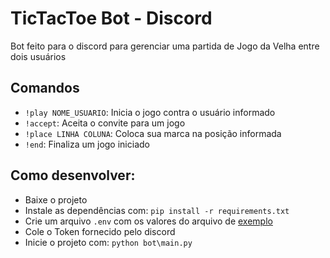 # TicTacToe Bot - Discord

Bot feito para o discord para gerenciar uma partida de Jogo da Velha entre dois usuários

## Comandos
- ``!play NOME_USUARIO``: Inicia o jogo contra o usuário informado
- ``!accept``: Aceita o convite para um jogo
- ``!place LINHA COLUNA``: Coloca sua marca na posição informada
- ``!end``: Finaliza um jogo iniciado

## Como desenvolver:
- Baixe o projeto
- Instale as dependências com: ```pip install -r requirements.txt```
- Crie um arquivo ``.env`` com os valores do arquivo de [exemplo](.env.example)
- Cole o Token fornecido pelo discord
- Inicie o projeto com: ``python bot\main.py``